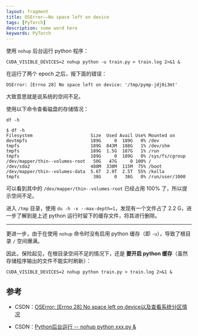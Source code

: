 ```yaml
---
layout: fragment
title: OSError——No space left on device
tags: [PyTorch]
description: some word here
keywords: PyTorch
---
```


使用 `nohup` 后台运行 python 程序：

```shell
CUDA_VISIBLE_DEVICES=2 nohup python -u train.py > train.log 2>&1 &
```

在运行了两个 epoch 之后，报下面的错误：

```shell
OSError: [Errno 28] No space left on device: '/tmp/pymp-jdj0i3mt'
```

大致意思就是说系统的空间不足。

使用以下命令查看磁盘的存储情况：

```shell
df -h
```

```shell
$ df -h
Filesystem                      Size  Used Avail Use% Mounted on
devtmpfs                        189G     0  189G   0% /dev
tmpfs                           189G  843M  188G   1% /dev/shm
tmpfs                           189G  1.5G  187G   1% /run
tmpfs                           189G     0  189G   0% /sys/fs/cgroup
/dev/mapper/thin--volumes-root   50G   47G     0 100% /
/dev/sda2                       488M  338M  115M  75% /boot
/dev/mapper/thin--volumes-data  5.6T  2.9T  2.5T  55% /kolla
tmpfs                            38G     0   38G   0% /run/user/1000
```

可以看到其中的 `/dev/mapper/thin--volumes-root` 已经占用 100% 了，所以提示空间不足。

进入 `/tmp` 目录，使用 `du -h -x --max-depth=1`，发现有一个文件占了 2.2 G，进一步了解到是上述 python 运行时留下的缓存文件，将其进行删除。

---

更进一步，由于在使用 `nohup` 命令时没有启用 python 缓存（即 `-u`），导致了根目录 `/` 空间爆满。

因此，保险起见，在根目录空间不足的情况下，还是 **要开启 python 缓存**（虽然存储程序输出的文件不能实时刷新）：

```shell
CUDA_VISIBLE_DEVICES=2 nohup python train.py > train.log 2>&1 &
```



## 参考

- CSDN：[OSError: [Errno 28] No space left on device以及查看系统分区情况](https://blog.csdn.net/qq_51570094/article/details/124582940)

- CSDN：[Python后台运行 -- nohup python xxx.py &](https://blog.csdn.net/m0_38024592/article/details/103336210)
